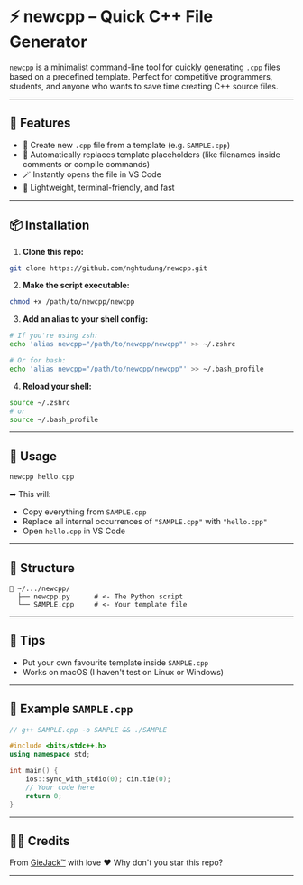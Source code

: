 # ⚡ newcpp – Quick C++ File Generator

`newcpp` is a minimalist command-line tool for quickly generating `.cpp` files based on a predefined template. Perfect for competitive programmers, students, and anyone who wants to save time creating C++ source files.

---

## 🚀 Features

- 📝 Create new `.cpp` file from a template (e.g. `SAMPLE.cpp`)
- 🔁 Automatically replaces template placeholders (like filenames inside comments or compile commands)
- 🪄 Instantly opens the file in VS Code
- 🧃 Lightweight, terminal-friendly, and fast

---

## 📦 Installation

1. **Clone this repo:**

````bash
git clone https://github.com/nghtudung/newcpp.git
````

2. **Make the script executable:**

````bash
chmod +x /path/to/newcpp/newcpp
````

3. **Add an alias to your shell config:**

```bash
# If you're using zsh:
echo 'alias newcpp="/path/to/newcpp/newcpp"' >> ~/.zshrc

# Or for bash:
echo 'alias newcpp="/path/to/newcpp/newcpp"' >> ~/.bash_profile
```

4. **Reload your shell:**

```bash
source ~/.zshrc
# or
source ~/.bash_profile
```

---

## 🧪 Usage

```bash
newcpp hello.cpp
```

➡ This will:

* Copy everything from `SAMPLE.cpp`
* Replace all internal occurrences of `"SAMPLE.cpp"` with `"hello.cpp"`
* Open `hello.cpp` in VS Code

---

## 📁 Structure

```
📁 ~/.../newcpp/
  ├── newcpp.py      # <- The Python script
  └── SAMPLE.cpp     # <- Your template file
```

---

## 🧙 Tips

* Put your own favourite template inside `SAMPLE.cpp`
* Works on macOS (I haven't test on Linux or Windows)

---

## 💌 Example `SAMPLE.cpp`

```cpp
// g++ SAMPLE.cpp -o SAMPLE && ./SAMPLE

#include <bits/stdc++.h>
using namespace std;

int main() {
    ios::sync_with_stdio(0); cin.tie(0);
    // Your code here
    return 0;
}
```

---

## 🙇‍♂️ Credits

From [GieJack™](https://www.youtube.com/watch?v=dQw4w9WgXcQ) with love ❤️
Why don't you star this repo?

---